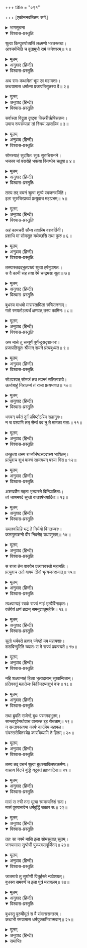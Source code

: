 +++
title = "०९१"

+++
[एकोननवतितमः सर्गः]



<details><summary>भागसूचना</summary>

89. बुध और इलाका समागम तथा पुरूरवाकी उत्पत्ति
</details>

<details open><summary>विश्वास-प्रस्तुतिः</summary>

श्रुत्वा किम्पुरुषोत्पत्तिं लक्ष्मणो भरतस्तथा।  
आश्चर्यमिति च ब्रूतामुभौ रामं जनेश्वरम्॥ १॥
</details>

<details><summary>मूलम्</summary>

श्रुत्वा किम्पुरुषोत्पत्तिं लक्ष्मणो भरतस्तथा।  
आश्चर्यमिति च ब्रूतामुभौ रामं जनेश्वरम्॥ १॥
</details>

<details><summary>अनुवाद (हिन्दी)</summary>

किंपुरुषजातिकी उत्पत्तिका यह प्रसंग सुनकर लक्ष्मण और भरत दोनोंने महाराज श्रीरामसे कहा—‘यह तो बड़े आश्चर्यकी बात है’॥ १॥
</details>

<details open><summary>विश्वास-प्रस्तुतिः</summary>

अथ रामः कथामेतां भूय एव महायशाः।  
कथयामास धर्मात्मा प्रजापतिसुतस्य वै॥ २॥
</details>

<details><summary>मूलम्</summary>

अथ रामः कथामेतां भूय एव महायशाः।  
कथयामास धर्मात्मा प्रजापतिसुतस्य वै॥ २॥
</details>

<details><summary>अनुवाद (हिन्दी)</summary>

तदनन्तर महायशस्वी धर्मात्मा श्रीरामने प्रजापति कर्दमके पुत्र इलकी इस कथाको फिर इस प्रकार कहना आरम्भ किया—॥ २॥
</details>

<details open><summary>विश्वास-प्रस्तुतिः</summary>

सर्वास्ता विद्रुता दृष्ट्वा किन्नरीर्ऋषिसत्तमः।  
उवाच रूपसम्पन्नां तां स्त्रियं प्रहसन्निव॥ ३॥
</details>

<details><summary>मूलम्</summary>

सर्वास्ता विद्रुता दृष्ट्वा किन्नरीर्ऋषिसत्तमः।  
उवाच रूपसम्पन्नां तां स्त्रियं प्रहसन्निव॥ ३॥
</details>

<details><summary>अनुवाद (हिन्दी)</summary>

‘वे सब किन्नरियाँ पर्वतके किनारे चली गयीं। यह देख मुनिश्रेष्ठ बुधने उस रूपवती स्त्रीसे हँसते हुए-से कहा—॥ ३॥
</details>

<details open><summary>विश्वास-प्रस्तुतिः</summary>

सोमस्याहं सुदयितः सुतः सुरुचिरानने।  
भजस्व मां वरारोहे भक्त्या स्निग्धेन चक्षुषा॥ ४॥
</details>

<details><summary>मूलम्</summary>

सोमस्याहं सुदयितः सुतः सुरुचिरानने।  
भजस्व मां वरारोहे भक्त्या स्निग्धेन चक्षुषा॥ ४॥
</details>

<details><summary>अनुवाद (हिन्दी)</summary>

‘‘सुमुखि! मैं सोमदेवताका परम प्रिय पुत्र हूँ। वरारोहे! मुझे अनुराग और स्नेहभरी दृष्टिसे देखकर अपनाओ’॥ ४॥
</details>

<details open><summary>विश्वास-प्रस्तुतिः</summary>

तस्य तद् वचनं श्रुत्वा शून्ये स्वजनवर्जिते।  
इला सुरुचिरप्रख्यं प्रत्युवाच महाप्रभम्॥ ५॥
</details>

<details><summary>मूलम्</summary>

तस्य तद् वचनं श्रुत्वा शून्ये स्वजनवर्जिते।  
इला सुरुचिरप्रख्यं प्रत्युवाच महाप्रभम्॥ ५॥
</details>

<details><summary>अनुवाद (हिन्दी)</summary>

‘स्वजनोंसे रहित उस सूने स्थानमें बुधकी यह बात सुनकर इला उन परम सुन्दर महातेजस्वी बुधसे इस प्रकार बोली—॥ ५॥
</details>

<details open><summary>विश्वास-प्रस्तुतिः</summary>

अहं कामचरी सौम्य तवास्मि वशवर्तिनी।  
प्रशाधि मां सोमसुत यथेच्छसि तथा कुरु॥ ६॥
</details>

<details><summary>मूलम्</summary>

अहं कामचरी सौम्य तवास्मि वशवर्तिनी।  
प्रशाधि मां सोमसुत यथेच्छसि तथा कुरु॥ ६॥
</details>

<details><summary>अनुवाद (हिन्दी)</summary>

‘‘सौम्य सोमकुमार! मैं अपनी इच्छाके अनुसार विचरनेवाली (स्वतन्त्र) हूँ, किंतु इस समय आपकी आज्ञाके अधीन हो रही हूँ; अतः मुझे उचित सेवाके लिये आदेश दीजिये और जैसी आपकी इच्छा हो, वैसा कीजिये’॥ ६॥
</details>

<details open><summary>विश्वास-प्रस्तुतिः</summary>

तस्यास्तदद्भुतप्रख्यं श्रुत्वा हर्षमुपागतः।  
स वै कामी सह तया रेमे चन्द्रमसः सुतः॥ ७॥
</details>

<details><summary>मूलम्</summary>

तस्यास्तदद्भुतप्रख्यं श्रुत्वा हर्षमुपागतः।  
स वै कामी सह तया रेमे चन्द्रमसः सुतः॥ ७॥
</details>

<details><summary>अनुवाद (हिन्दी)</summary>

‘इलाका यह अद्भुत वचन सुनकर कामासक्त सोमपुत्रको बड़ा हर्ष हुआ। वे उसके साथ रमण करने लगे॥ ७॥
</details>

<details open><summary>विश्वास-प्रस्तुतिः</summary>

बुधस्य माधवो मासस्तामिलां रुचिराननाम्।  
गतो रमयतोऽत्यर्थं क्षणवत् तस्य कामिनः॥ ८॥
</details>

<details><summary>मूलम्</summary>

बुधस्य माधवो मासस्तामिलां रुचिराननाम्।  
गतो रमयतोऽत्यर्थं क्षणवत् तस्य कामिनः॥ ८॥
</details>

<details><summary>अनुवाद (हिन्दी)</summary>

‘मनोहर मुखवाली इलाके साथ अतिशय रमण करनेवाले कामासक्त बुधका वैशाख मास एक क्षणके समान बीत गया॥ ८॥
</details>

<details open><summary>विश्वास-प्रस्तुतिः</summary>

अथ मासे तु सम्पूर्णे पूर्णेन्दुसदृशाननः।  
प्रजापतिसुतः श्रीमान् शयने प्रत्यबुध्यत॥ ९॥
</details>

<details><summary>मूलम्</summary>

अथ मासे तु सम्पूर्णे पूर्णेन्दुसदृशाननः।  
प्रजापतिसुतः श्रीमान् शयने प्रत्यबुध्यत॥ ९॥
</details>

<details><summary>अनुवाद (हिन्दी)</summary>

‘एक मास पूर्ण होनेपर पूर्ण चन्द्रमाके समान मनोहर मुखवाले प्रजापति-पुत्र श्रीमान् इल अपनी शय्यापर जाग उठे॥ ९॥
</details>

<details open><summary>विश्वास-प्रस्तुतिः</summary>

सोऽपश्यत् सोमजं तत्र तपन्तं सलिलाशये।  
ऊर्ध्वबाहुं निरालम्बं तं राजा प्रत्यभाषत॥ १०॥
</details>

<details><summary>मूलम्</summary>

सोऽपश्यत् सोमजं तत्र तपन्तं सलिलाशये।  
ऊर्ध्वबाहुं निरालम्बं तं राजा प्रत्यभाषत॥ १०॥
</details>

<details><summary>अनुवाद (हिन्दी)</summary>

‘उन्होंने देखा, सोमपुत्र बुध वहाँ जलाशयमें तप कर रहे हैं। उनकी भुजाएँ ऊपरको उठी हुई हैं और वे निराधार खड़े हैं। उस समय राजाने बुधसे पूछा—॥ १०॥
</details>

<details open><summary>विश्वास-प्रस्तुतिः</summary>

भगवन् पर्वतं दुर्गं प्रविष्टोऽस्मि सहानुगः।  
न च पश्यामि तत् सैन्यं क्व नु ते मामका गताः॥ ११॥
</details>

<details><summary>मूलम्</summary>

भगवन् पर्वतं दुर्गं प्रविष्टोऽस्मि सहानुगः।  
न च पश्यामि तत् सैन्यं क्व नु ते मामका गताः॥ ११॥
</details>

<details><summary>अनुवाद (हिन्दी)</summary>

‘‘भगवन्! मैं अपने सेवकोंके साथ दुर्गम पर्वतपर आ गया था, परंतु यहाँ मुझे अपनी वह सेना नहीं दिखायी देती है। पता नहीं, वे मेरे सैनिक कहाँ चले गये?’॥ ११॥
</details>

<details open><summary>विश्वास-प्रस्तुतिः</summary>

तच्छ्रुत्वा तस्य राजर्षेर्नष्टसञ्ज्ञस्य भाषितम्।  
प्रत्युवाच शुभं वाक्यं सान्त्वयन् परया गिरा॥ १२॥
</details>

<details><summary>मूलम्</summary>

तच्छ्रुत्वा तस्य राजर्षेर्नष्टसञ्ज्ञस्य भाषितम्।  
प्रत्युवाच शुभं वाक्यं सान्त्वयन् परया गिरा॥ १२॥
</details>

<details><summary>अनुवाद (हिन्दी)</summary>

‘राजर्षि इलकी स्त्रीत्व-प्राप्तिविषयक स्मृति नष्ट हो गयी थी। उनकी बात सुनकर बुध उत्तम वाणीद्वारा उन्हें सान्त्वना देते हुए यह शुभ वचन बोले—॥ १२॥
</details>

<details open><summary>विश्वास-प्रस्तुतिः</summary>

अश्मवर्षेण महता भृत्यास्ते विनिपातिताः।  
त्वं चाश्रमपदे सुप्तो वातवर्षभयार्दितः॥ १३॥
</details>

<details><summary>मूलम्</summary>

अश्मवर्षेण महता भृत्यास्ते विनिपातिताः।  
त्वं चाश्रमपदे सुप्तो वातवर्षभयार्दितः॥ १३॥
</details>

<details><summary>अनुवाद (हिन्दी)</summary>

‘‘राजन्! आपके सारे सेवक ओलोंकी भारी वर्षासे मारे गये। आप भी आँधी-पानीके भयसे पीड़ित हो इस आश्रममें आकर सो गये थे॥ १३॥
</details>

<details open><summary>विश्वास-प्रस्तुतिः</summary>

समाश्वसिहि भद्रं ते निर्भयो विगतज्वरः।  
फलमूलाशनो वीर निवसेह यथासुखम्॥ १४॥
</details>

<details><summary>मूलम्</summary>

समाश्वसिहि भद्रं ते निर्भयो विगतज्वरः।  
फलमूलाशनो वीर निवसेह यथासुखम्॥ १४॥
</details>

<details><summary>अनुवाद (हिन्दी)</summary>

‘‘वीर! अब आप धैर्य धारण करें। आपका कल्याण हो। आप निर्भय और निश्चिन्त होकर फल-मूलका आहार करते हुए यहाँ सुखपूर्वक निवास कीजिये’॥ १४॥
</details>

<details open><summary>विश्वास-प्रस्तुतिः</summary>

स राजा तेन वाक्येन प्रत्याश्वस्तो महामतिः।  
प्रत्युवाच ततो वाक्यं दीनो भृत्यजनक्षयात्॥ १५॥
</details>

<details><summary>मूलम्</summary>

स राजा तेन वाक्येन प्रत्याश्वस्तो महामतिः।  
प्रत्युवाच ततो वाक्यं दीनो भृत्यजनक्षयात्॥ १५॥
</details>

<details><summary>अनुवाद (हिन्दी)</summary>

‘बुधके इस वचनसे परम बुद्धिमान् राजा इलको बड़ा आश्वासन मिला, परंतु अपने सेवकोंके नष्ट होनेसे वे बहुत दुःखी थे; इसलिये उनसे इस प्रकार बोले—॥ १५॥
</details>

<details open><summary>विश्वास-प्रस्तुतिः</summary>

त्यक्ष्याम्यहं स्वकं राज्यं नाहं भृत्यैर्विनाकृतः।  
वर्तयेयं क्षणं ब्रह्मन् समनुज्ञातुमर्हसि॥ १६॥
</details>

<details><summary>मूलम्</summary>

त्यक्ष्याम्यहं स्वकं राज्यं नाहं भृत्यैर्विनाकृतः।  
वर्तयेयं क्षणं ब्रह्मन् समनुज्ञातुमर्हसि॥ १६॥
</details>

<details><summary>अनुवाद (हिन्दी)</summary>

‘‘ब्रह्मन्! मैं सेवकोंसे रहित हो जानेपर भी राज्यका परित्याग नहीं करूँगा। अब क्षणभर भी मुझसे यहाँ नहीं रहा जायगा; अतः मुझे जानेकी आज्ञा दीजिये॥ १६॥
</details>

<details open><summary>विश्वास-प्रस्तुतिः</summary>

सुतो धर्मपरो ब्रह्मन् ज्येष्ठो मम महायशाः।  
शशबिन्दुरिति ख्यातः स मे राज्यं प्रपत्स्यते॥ १७॥
</details>

<details><summary>मूलम्</summary>

सुतो धर्मपरो ब्रह्मन् ज्येष्ठो मम महायशाः।  
शशबिन्दुरिति ख्यातः स मे राज्यं प्रपत्स्यते॥ १७॥
</details>

<details><summary>अनुवाद (हिन्दी)</summary>

‘‘ब्रह्मन्! मेरे धर्मपरायण ज्येष्ठ पुत्र बड़े यशस्वी हैं। उनका नाम शशबिन्दु है। जब मैं वहाँ जाकर उनका अभिषेक करूँगा, तभी वे मेरा राज्य ग्रहण करेंगे॥ १७॥
</details>

<details open><summary>विश्वास-प्रस्तुतिः</summary>

नहि शक्ष्याम्यहं हित्वा भृत्यदारान् सुखान्वितान्।  
प्रतिवक्तुं महातेजः किञ्चिदप्यशुभं वचः॥ १८॥
</details>

<details><summary>मूलम्</summary>

नहि शक्ष्याम्यहं हित्वा भृत्यदारान् सुखान्वितान्।  
प्रतिवक्तुं महातेजः किञ्चिदप्यशुभं वचः॥ १८॥
</details>

<details><summary>अनुवाद (हिन्दी)</summary>

‘‘महातेजस्वी मुने! देशमें जो मेरे सेवक और स्त्री, पुत्र आदि परिवारके लोग सुखसे रह रहे हैं, उन सबको छोड़कर मैं यहाँ नहीं ठहर सकूँगा। अतः मुझसे ऐसी कोई अशुभ बात आप न कहें, जिससे स्वजनोंसे बिछुड़कर मुझे यहाँ दुःखपूर्वक रहनेके लिये विवश होना पड़े’॥ १८॥
</details>

<details open><summary>विश्वास-प्रस्तुतिः</summary>

तथा ब्रुवति राजेन्द्रे बुधः परममद्भुतम्।  
सान्त्वपूर्वमथोवाच वासस्त इह रोचताम्॥ १९॥  
न सन्तापस्त्वया कार्यः कार्दमेय महाबल।  
संवत्सरोषितस्येह कारयिष्यामि ते हितम्॥ २०॥
</details>

<details><summary>मूलम्</summary>

तथा ब्रुवति राजेन्द्रे बुधः परममद्भुतम्।  
सान्त्वपूर्वमथोवाच वासस्त इह रोचताम्॥ १९॥  
न सन्तापस्त्वया कार्यः कार्दमेय महाबल।  
संवत्सरोषितस्येह कारयिष्यामि ते हितम्॥ २०॥
</details>

<details><summary>अनुवाद (हिन्दी)</summary>

‘राजेन्द्र इलके ऐसा कहनेपर बुधने उन्हें सान्त्वना देते हुए अत्यन्त अद्भुत बात कही—‘राजन्! तुम प्रसन्नतापूर्वक यहाँ रहना स्वीकार करो। कर्दमके महाबली पुत्र! तुम्हें संताप नहीं करना चाहिये। जब तुम एक वर्षतक यहाँ निवास कर लोगे, तब मैं तुम्हारा हित साधन करूँगा’॥ १९-२०॥
</details>

<details open><summary>विश्वास-प्रस्तुतिः</summary>

तस्य तद् वचनं श्रुत्वा बुधस्याक्लिष्टकर्मणः।  
वासाय विदधे बुद्धिं यदुक्तं ब्रह्मवादिना॥ २१॥
</details>

<details><summary>मूलम्</summary>

तस्य तद् वचनं श्रुत्वा बुधस्याक्लिष्टकर्मणः।  
वासाय विदधे बुद्धिं यदुक्तं ब्रह्मवादिना॥ २१॥
</details>

<details><summary>अनुवाद (हिन्दी)</summary>

‘पुण्यकर्मा बुधका यह वचन सुनकर उन ब्रह्मवादी महात्माके कथनानुसार राजाने वहाँ रहनेका निश्चय किया॥ २१॥
</details>

<details open><summary>विश्वास-प्रस्तुतिः</summary>

मासं स स्त्री तदा भूत्वा रमयत्यनिशं सदा।  
मासं पुरुषभावेन धर्मबुद्धिं चकार सः॥ २२॥
</details>

<details><summary>मूलम्</summary>

मासं स स्त्री तदा भूत्वा रमयत्यनिशं सदा।  
मासं पुरुषभावेन धर्मबुद्धिं चकार सः॥ २२॥
</details>

<details><summary>अनुवाद (हिन्दी)</summary>

‘वे एक मासतक स्त्री होकर निरन्तर बुधके साथ रमण करते और फिर एक मासतक पुरुष होकर धर्मानुष्ठानमें मन लगाते थे॥ २२॥
</details>

<details open><summary>विश्वास-प्रस्तुतिः</summary>

ततः सा नवमे मासि इला सोमसुतात् सुतम्।  
जनयामास सुश्रोणी पुरूरवसमूर्जितम्॥ २३॥
</details>

<details><summary>मूलम्</summary>

ततः सा नवमे मासि इला सोमसुतात् सुतम्।  
जनयामास सुश्रोणी पुरूरवसमूर्जितम्॥ २३॥
</details>

<details><summary>अनुवाद (हिन्दी)</summary>

‘तदनन्तर नवें मासमें सुन्दरी इलाने सोमपुत्र बुधसे एक पुत्रको जन्म दिया, जो बड़ा ही तेजस्वी और बलवान् था। उसका नाम था पुरूरवा॥ २३॥
</details>

<details open><summary>विश्वास-प्रस्तुतिः</summary>

जातमात्रे तु सुश्रोणी पितुर्हस्ते न्यवेशयत्।  
बुधस्य समवर्णं च इला पुत्रं महाबलम्॥ २४॥
</details>

<details><summary>मूलम्</summary>

जातमात्रे तु सुश्रोणी पितुर्हस्ते न्यवेशयत्।  
बुधस्य समवर्णं च इला पुत्रं महाबलम्॥ २४॥
</details>

<details><summary>अनुवाद (हिन्दी)</summary>

‘उसके उस महाबली पुत्रकी अङ्गकान्ति बुधके ही समान थी। वह जन्म लेते ही उपनयनके योग्य अवस्थाका बालक हो गया, इसलिये सुन्दरी इलाने उसे पिताके हाथमें सौंप दिया॥ २४॥
</details>

<details open><summary>विश्वास-प्रस्तुतिः</summary>

बुधस्तु पुरुषीभूतं स वै संवत्सरान्तरम्।  
कथाभी रमयामास धर्मयुक्ताभिरात्मवान्॥ २५॥
</details>

<details><summary>मूलम्</summary>

बुधस्तु पुरुषीभूतं स वै संवत्सरान्तरम्।  
कथाभी रमयामास धर्मयुक्ताभिरात्मवान्॥ २५॥
</details>

<details><summary>अनुवाद (हिन्दी)</summary>

‘वर्ष पूरा होनेमें जितने मास शेष थे, उतने समयतक जब-जब राजा पुरुष होते थे, तब-तब मनको वशमें रखनेवाले बुध धर्मयुक्त कथाओंद्वारा उनका मनोरञ्जन करते थे’॥ २५॥
</details>

<details><summary>समाप्तिः</summary>

इत्यार्षे श्रीमद्रामायणे वाल्मीकीये आदिकाव्ये उत्तरकाण्डे एकोननवतितमः सर्गः॥ ८९॥  
इस प्रकार श्रीवाल्मीकिनिर्मित आर्षरामायण आदिकाव्यके उत्तरकाण्डमें नवासीवाँ सर्ग पूरा हुआ॥ ८९॥
</details>

